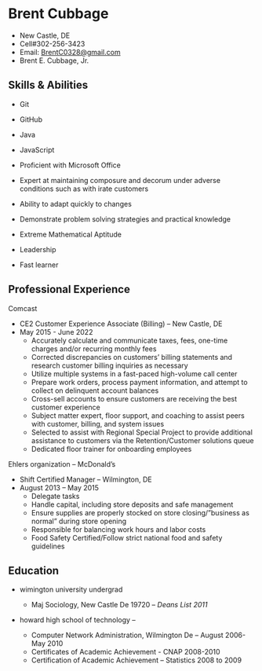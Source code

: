# Brent Cubbage
* New Castle, DE
* Cell#302-256-3423
* Email: BrentC0328@gmail.com
* Brent E. Cubbage, Jr.


## Skills & Abilities
* Git
* GitHub
* Java
* JavaScript

* Proficient with Microsoft Office 
* Expert at maintaining composure and decorum under adverse conditions such as with irate customers
* Ability to adapt quickly to changes 
* Demonstrate problem solving strategies and practical knowledge  
* Extreme Mathematical Aptitude 
* Leadership 
* Fast learner 




## Professional Experience
Comcast 
* CE2 Customer Experience Associate (Billing) – New Castle, DE
* May 2015 - June 2022
    * Accurately calculate and communicate taxes, fees, one-time charges and/or recurring monthly fees
    * Corrected discrepancies on customers’ billing statements and research customer billing inquiries as necessary
    * Utilize multiple systems in a fast-paced high-volume call center
    * Prepare work orders, process payment information, and attempt to collect on delinquent account balances
    * Cross-sell accounts to ensure customers are receiving the best customer experience
    * Subject matter expert, floor support, and coaching to assist peers with customer, billing, and system issues
    * Selected to assist with Regional Special Project to provide additional assistance to customers via the Retention/Customer solutions queue
    * Dedicated floor trainer for onboarding employees

Ehlers organization – McDonald’s
* Shift Certified Manager – Wilmington, DE 
* August 2013 – May 2015
    * Delegate tasks
    * Handle capital, including store deposits and safe management 
    * Ensure supplies are properly stocked on store closing/”business as normal” during store opening
    * Responsible for balancing work hours and labor costs
    * Food Safety Certified/Follow strict national food and safety guidelines

## Education
* wimington university undergrad  
    * Maj Sociology, New Castle De 19720 – _Deans List 2011_
 
    
* howard high school of technology – 
    * Computer Network Administration, Wilmington De – August 2006-May 2010 
    * Certificates of Academic Achievement  - CNAP 2008-2010
    * Certification of Academic Achievement – Statistics 2008 to 2009
 














